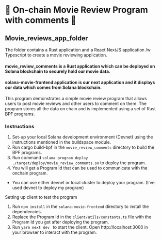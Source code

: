 # 🎥 On-chain Movie Review Program with comments 💬
## Movie_reviews_app_folder
The folder contains a Rust application and a React NextJS application /w Typescript to create a movie reviewing application.


#### movie_review_comments is a Rust application which can be deployed on Solana blockchain to securely hold our movie data.
#### solana-movie-frontend application is our next application and it displays our data which comes from Solana blockchain.
 

 This program demonstrates a simple movie review program that allows users to post movie reviews and other users to comment on them. The program stores all the data on chain and is implemented using a set of Rust BPF programs.

### Instructions

1. Set-up your local Solana development environment (Devnet) using the instructions mentioned in the buildspace module.
2. Run cargo build-bpf in the `movie_review_comments` directory to build the BPF programs.
3. Run command `solana program deploy ./target/deploy/movie_review_comments.so` to deploy the program.
4. You will get a Program Id that can be used to communicate with the onchain program.
* You can use either devnet or local cluster to deploy your program. (I've used devnet to deploy my program)

Setting up client to test the program

1. Run `npm install` in the `solana-movie-frontend` directory to install the dependencies.
2. Replace the Program Id in the `client/utils/constants.ts` file with the Program Id you got after deploying the program.
3. Run `yarn next dev ` to start the client. Open http://localhost:3000 in your browser to interact with the program.